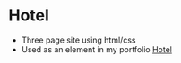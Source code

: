 # Hotel

- Three page site using html/css
- Used as an element in my portfolio
  <a href="(https://marking-time.github.io/Hotel/ponydistress.html)">Hotel</a>

